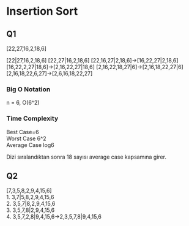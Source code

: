 <h1>Insertion Sort</h1>
<h2>Q1 </h2>
[22,27,16,2,18,6]

[22|27,16,2,18,6]
[22,27|16,2,18,6]
[22,16,27|2,18,6]->[16,22,27|2,18,6]
[16,22,2,27|18,6]->[2,16,22,27|18,6]
[2,16,22,18,27|6]->[2,16,18,22,27|6]
[2,16,18,22,6,27]->[2,6,16,18,22,27]

<h3> Big O Notation</h3>
n = 6, O(6^2) <br>
<h3>Time Complexity</h3>
Best Case=6 <br>
Worst Case 6^2 <br>
Average Case log6

Dizi sıralandıktan sonra 18 sayısı average case kapsamına girer.
<h2>Q2</h2>
[7,3,5,8,2,9,4,15,6] <br>
1. 3,7|5,8,2,9,4,15,6 <br>
2. 3,5,7|8,2,9,4,15,6 <br>
3. 3,5,7,8|2,9,4,15,6 <br>
4. 3,5,7,2,8|9,4,15,6->2,3,5,7,8|9,4,15,6